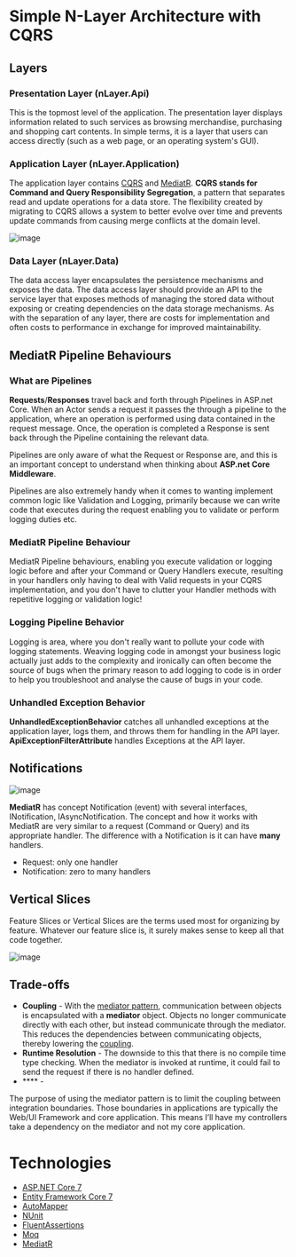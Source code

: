 # Simple N-Layer Architecture with CQRS

## Layers

### Presentation Layer (nLayer.Api)

This is the topmost level of the application. The presentation layer displays information related to such services as browsing merchandise, purchasing and shopping cart contents. In simple terms, it is a layer that users can access directly (such as a web page, or an operating system's GUI).

### Application Layer (nLayer.Application)

The application layer contains [CQRS](https://github.com/pirocorp/CSharp-Masterclass/tree/main/09.%20CQRS) and [MediatR](https://github.com/jbogard/MediatR). **CQRS stands for Command and Query Responsibility Segregation**, a pattern that separates read and update operations for a data store. The flexibility created by migrating to CQRS allows a system to better evolve over time and prevents update commands from causing merge conflicts at the domain level.

![image](https://user-images.githubusercontent.com/34960418/210239652-92b18c94-865a-4f64-a156-94ba2f681394.png)

### Data Layer (nLayer.Data)

The data access layer encapsulates the persistence mechanisms and exposes the data. The data access layer should provide an API to the service layer that exposes methods of managing the stored data without exposing or creating dependencies on the data storage mechanisms. As with the separation of any layer, there are costs for implementation and often costs to performance in exchange for improved maintainability.

## MediatR Pipeline Behaviours

### What are Pipelines

**Requests**/**Responses** travel back and forth through Pipelines in ASP.net Core. When an Actor sends a request it passes the through a pipeline to the application, where an operation is performed using data contained in the request message. Once, the operation is completed a Response is sent back through the Pipeline containing the relevant data.

Pipelines are only aware of what the Request or Response are, and this is an important concept to understand when thinking about **ASP.net Core Middleware**.

Pipelines are also extremely handy when it comes to wanting implement common logic like Validation and Logging, primarily because we can write code that executes during the request enabling you to validate or perform logging duties etc.

### MediatR Pipeline Behaviour

MediatR Pipeline behaviours, enabling you execute validation or logging logic before and after your Command or Query Handlers execute, resulting in your handlers only having to deal with Valid requests in your CQRS implementation, and you don't have to clutter your Handler methods with repetitive logging or validation logic!

### Logging Pipeline Behavior

Logging is area, where you don't really want to pollute your code with logging statements. Weaving logging code in amongst your business logic actually just adds to the complexity and ironically can often become the source of bugs when the primary reason to add logging to code is in order to help you troubleshoot and analyse the cause of bugs in your code.

### Unhandled Exception Behavior

**UnhandledExceptionBehavior** catches all unhandled exceptions at the application layer, logs them, and throws them for handling in the API layer. **ApiExceptionFilterAttribute** handles Exceptions at the API layer.


## Notifications 

![image](https://user-images.githubusercontent.com/34960418/210239088-bc4fa7f6-eda5-48bf-8aa4-f97311b8b0a1.png)

**MediatR** has concept Notification (event) with several interfaces, INotification, IAsyncNotification. The concept and how it works with MediatR are very similar to a request (Command or Query) and its appropriate handler. The difference with a Notification is it can have **many** handlers.

- Request: only one handler
- Notification: zero to many handlers


## Vertical Slices

Feature Slices or Vertical Slices are the terms used most for organizing by feature. Whatever our feature slice is, it surely makes sense to keep all that code together. 

![image](https://user-images.githubusercontent.com/34960418/210254753-eaff47ef-e248-4c2c-a318-465f01aa398f.png)


## Trade-offs

- **Coupling** - With the [mediator pattern](https://github.com/pirocorp/CSharp-Masterclass/tree/main/04.%20Design%20Patterns%20-%20Behavioral%20Patterns#-mediator), communication between objects is encapsulated with a **mediator** object. Objects no longer communicate directly with each other, but instead communicate through the mediator. This reduces the dependencies between communicating objects, thereby lowering the [coupling](https://en.wikipedia.org/wiki/Coupling_(computer_programming)).
- **Runtime Resolution** - The downside to this that there is no compile time type checking.  When the mediator is invoked at runtime, it could fail to send the request if there is no handler defined.
- **** - 

The purpose of using the mediator pattern is to limit the coupling between integration boundaries. Those boundaries in applications are typically the Web/UI Framework and core application. This means I’ll have my controllers take a dependency on the mediator and not my core application.

# Technologies

- [ASP.NET Core 7](https://learn.microsoft.com/en-us/aspnet/core/introduction-to-aspnet-core?view=aspnetcore-7.0)
- [Entity Framework Core 7](https://learn.microsoft.com/en-us/ef/core/)
- [AutoMapper](https://automapper.org/)
- [NUnit](https://nunit.org/)
- [FluentAssertions](https://fluentassertions.com/)
- [Moq](https://github.com/moq)
- [MediatR](https://github.com/jbogard/MediatR)

